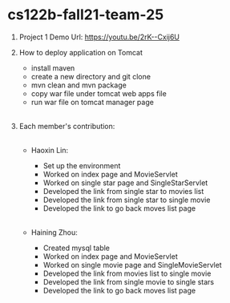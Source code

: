 # cs122b-fall21-team-25

1. Project 1 Demo Url: https://youtu.be/2rK--Cxij6U
   <br>
   
2. How to deploy application on Tomcat
    - install maven 
    - create a new directory and git clone
    - mvn clean and mvn package
    - copy war file under tomcat web apps file
    - run war file on tomcat manager page
      <br><br>
      
3. Each member's contribution:
      <br><br>
   
    - Haoxin Lin: 
        - Set up the environment 
        - Worked on index page and MovieServlet
        - Worked on single star page and SingleStarServlet
        - Developed the link from single star to movies list
        - Developed the link from single star to single movie 
        - Developed the link to go back moves list page
          <br><br>
          
    - Haining Zhou:
        - Created mysql table
        - Worked on index page and MovieServlet
        - Worked on single movie page and SingleMovieServlet
        - Developed the link from movies list to single movie  
        - Developed the link from single movie to single stars
        - Developed the link to go back moves list page